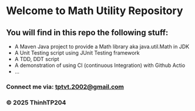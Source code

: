 # Welcome to Math Utility Repository

## You will find in this repo the following stuff:

* A Maven Java project to provide a Math library aka java.util.Math in JDK
* A Unit Testing script using JUnit Testing framework
* A TDD, DDT script
* A demonstration of using CI (continuous Integration) with Github Actio
* ...

### Connect me via: tptvt.2002@gmail.com

### &#169; 2025 ThinhTP204
